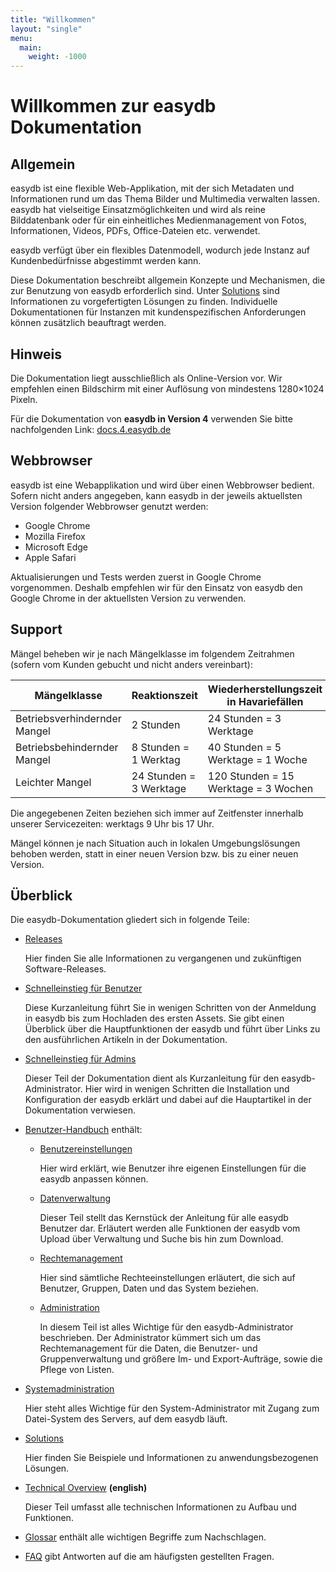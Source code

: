 ```yaml
---
title: "Willkommen"
layout: "single"
menu:
  main:
    weight: -1000
---
```

# Willkommen zur easydb Dokumentation

## Allgemein

easydb ist eine flexible Web-Applikation, mit der sich Metadaten und Informationen rund um das Thema Bilder und Multimedia verwalten lassen. easydb hat vielseitige Einsatzmöglichkeiten und wird als reine Bilddatenbank oder für ein einheitliches Medienmanagement von Fotos, Informationen, Videos, PDFs, Office-Dateien etc. verwendet.

easydb verfügt über ein flexibles Datenmodell, wodurch jede Instanz auf Kundenbedürfnisse abgestimmt werden kann.

Diese Dokumentation beschreibt allgemein Konzepte und Mechanismen, die zur Benutzung von easydb erforderlich sind. Unter [Solutions](/de/solutions) sind Informationen zu vorgefertigten Lösungen zu finden. Individuelle Dokumentationen für Instanzen mit kundenspezifischen Anforderungen können zusätzlich beauftragt werden.

## Hinweis

Die Dokumentation liegt ausschließlich als Online-Version vor. Wir empfehlen einen Bildschirm mit einer Auflösung von mindestens 1280×1024 Pixeln.

Für die Dokumentation von **easydb in Version 4** verwenden Sie bitte nachfolgenden Link: [docs.4.easydb.de](http://docs.4.easydb.de)

## Webbrowser

easydb ist eine Webapplikation und wird über einen Webbrowser bedient. Sofern nicht anders angegeben, kann easydb in der jeweils aktuellsten Version folgender Webbrowser genutzt werden:

* Google Chrome
* Mozilla Firefox
* Microsoft Edge
* Apple Safari

Aktualisierungen und Tests werden zuerst in Google Chrome vorgenommen. Deshalb empfehlen wir für den Einsatz von easydb den Google Chrome in der aktuellsten Version zu verwenden.

## Support

Mängel beheben wir je nach Mängelklasse im folgendem Zeitrahmen \(sofern vom Kunden gebucht und nicht anders vereinbart\):

| Mängelklasse | Reaktionszeit | Wiederherstellungszeit in Havariefällen |
| --- | --- | --- |
| Betriebsverhindernder Mangel | 2 Stunden | 24 Stunden = 3 Werktage |
| Betriebsbehindernder Mangel | 8 Stunden = 1 Werktag | 40 Stunden = 5 Werktage = 1 Woche |
| Leichter Mangel | 24 Stunden = 3 Werktage | 120 Stunden = 15 Werktage = 3 Wochen |

Die angegebenen Zeiten beziehen sich immer auf Zeitfenster innerhalb unserer Servicezeiten: werktags 9 Uhr bis 17 Uhr.

Mängel können je nach Situation auch in lokalen Umgebungslösungen behoben werden, statt in einer neuen Version bzw. bis zu einer neuen Version.

## Überblick

Die easydb-Dokumentation gliedert sich in folgende Teile:

* [Releases](/de/releases)

  Hier finden Sie alle Informationen zu vergangenen und zukünftigen Software-Releases.

* [Schnelleinstieg für Benutzer](/de/getstarteduser)

  Diese Kurzanleitung führt Sie in wenigen Schritten von der Anmeldung in easydb bis zum Hochladen des ersten Assets. Sie gibt einen Überblick über die Hauptfunktionen der easydb und führt über Links zu den ausführlichen Artikeln in der Dokumentation.

* [Schnelleinstieg für Admins](/de/sysadmin)

  Dieser Teil der Dokumentation dient als Kurzanleitung für den easydb-Administrator. Hier wird in wenigen Schritten die Installation und Konfiguration der easydb erklärt und dabei auf die Hauptartikel in der Dokumentation verwiesen.

* [Benutzer-Handbuch](/de/webfrontend) enthält:

  * [Benutzereinstellungen](/de/webfrontend/userprefs)

    Hier wird erklärt, wie Benutzer ihre eigenen Einstellungen für die easydb anpassen können.

  * [Datenverwaltung](/de/webfrontend/datamanagement)

    Dieser Teil stellt das Kernstück der Anleitung für alle easydb Benutzer dar. Erläutert werden alle Funktionen der easydb vom Upload über Verwaltung und Suche bis hin zum Download.

  * [Rechtemanagement](/de/webfrontend/rightsmanagement)

    Hier sind sämtliche Rechteeinstellungen erläutert, die sich auf Benutzer, Gruppen, Daten und das System beziehen.

  * [Administration](/de/webfrontend/administration)

    In diesem Teil ist alles Wichtige für den easydb-Administrator beschrieben. Der Administrator kümmert sich um das Rechtemanagement für die Daten, die Benutzer- und Gruppenverwaltung und größere Im- und Export-Aufträge, sowie die Pflege von Listen.

* [Systemadministration](/de/sysadmin)

  Hier steht alles Wichtige für den System-Administrator mit Zugang zum Datei-System des Servers, auf dem easydb läuft.

* [Solutions](/de/solutions)

  Hier finden Sie Beispiele und Informationen zu anwendungsbezogenen Lösungen.

* [Technical Overview](/en/technical) **\(english\)**

  Dieser Teil umfasst alle technischen Informationen zu Aufbau und Funktionen.

* [Glossar](/de/glossar) enthält alle wichtigen Begriffe zum Nachschlagen.

* [FAQ](/de/faq) gibt Antworten auf die am häufigsten gestellten Fragen.
